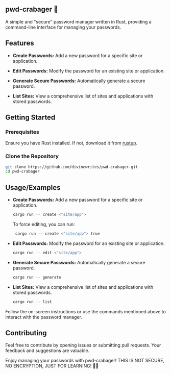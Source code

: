 ## pwd-crabager 🦀
A simple and "secure" password manager written in Rust, providing a command-line interface for managing your passwords.

## Features

- **Create Passwords:** Add a new password for a specific site or application.

- **Edit Passwords:** Modify the password for an existing site or application.

- **Generate Secure Passwords:** Automatically generate a secure password.

- **List Sites:** View a comprehensive list of sites and applications with stored passwords.


## Getting Started

### Prerequisites

Ensure you have Rust installed. If not, download it from [rustup](https://rustup.rs/).

### Clone the Repository

```bash
git clone https://github.com/divinewrites/pwd-crabager.git
cd pwd-crabager
```


## Usage/Examples

- **Create Passwords:** Add a new password for a specific site or application.
    ```bash
    cargo run -- create <"site/app">
    ```
    To force editing, you can run: 
    ```bash
     cargo run -- create <"site/app"> true
    ```

- **Edit Passwords:** Modify the password for an existing site or application.
    ```bash
    cargo run -- edit <"site/app">
    ```

- **Generate Secure Passwords:** Automatically generate a secure password.
    ```bash
    cargo run -- generate
    ```

- **List Sites:** View a comprehensive list of sites and applications with stored passwords.
    ```bash
    cargo run -- list
    ```

Follow the on-screen instructions or use the commands mentioned above to interact with the password manager.



## Contributing

Feel free to contribute by opening issues or submitting pull requests. Your feedback and suggestions are valuable.

Enjoy managing your passwords with pwd-crabager! THIS IS NOT SECURE, NO ENCRYPTION, JUST FOR LEARNING! 🦀🔐

